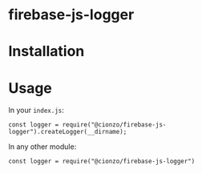 # firebase-js-logger


# Installation

# Usage
In your `index.js`:
```
const logger = require("@cionzo/firebase-js-logger").createLogger(__dirname);
```

In any other module:
```
const logger = require("@cionzo/firebase-js-logger")
```